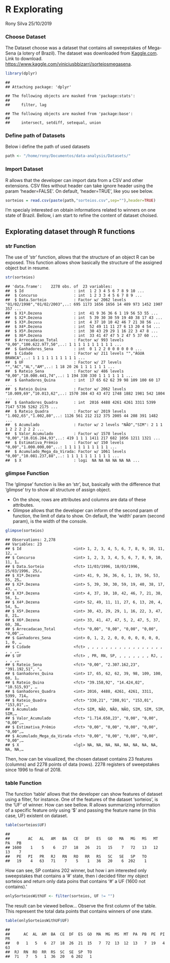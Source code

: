 R Explorating
================
Rony Silva
25/10/2019

### Choose Dataset

The Dataset choose was a dataset that contains all sweepstakes of
Mega-Sena (a lotery of Brazil). The dataset was downloaded from
[Kaggle.com](https://www.kaggle.com). Link to download.
<https://www.kaggle.com/viniciusbbizarri/sorteiosmegasena>.

``` r
library(dplyr)
```

    ## 
    ## Attaching package: 'dplyr'

    ## The following objects are masked from 'package:stats':
    ## 
    ##     filter, lag

    ## The following objects are masked from 'package:base':
    ## 
    ##     intersect, setdiff, setequal, union

### Define path of Datasets

Below i define the path of used datasets

``` r
path <- "/home/rony/Documentos/data-analysis/Datasets/"
```

### Import Dataset

R allows that the developer can import data from a CSV and other
extensions. CSV files without header can take ignore header using the
param ‘header=FALSE’. On default, ‘header=TRUE’, like you see below.

``` r
sorteios = read.csv(paste(path,"sorteios.csv",sep=""),header=TRUE)
```

I’m specialy interested on obtain informations related to winners on one
state of Brazil. Bellow, i am start to refine the content of dataset
choised.

## Explorating dataset through R functions

### str Function

The use of ‘str’ function, allows that the structure of an object R can
be exposed. This function allows show basically the structure of the
assigned object but in resume.

``` r
str(sorteios)
```

    ## 'data.frame':    2278 obs. of  23 variables:
    ##  $ Id                      : int  1 2 3 4 5 6 7 8 9 10 ...
    ##  $ Concurso                : int  1 2 3 3 4 5 6 7 8 9 ...
    ##  $ Data.Sorteio            : Factor w/ 2062 levels "01/02/1998","01/02/2003",..: 695 1173 1656 1656 14 489 973 1452 1907 357 ...
    ##  $ X1ª.Dezena              : int  41 9 36 36 6 1 19 56 53 55 ...
    ##  $ X2ª.Dezena              : int  5 39 30 30 59 19 40 38 17 43 ...
    ##  $ X3ª.Dezena              : int  4 37 10 10 42 46 7 21 38 56 ...
    ##  $ X4ª.Dezena              : int  52 49 11 11 27 6 13 20 4 54 ...
    ##  $ X5ª.Dezena              : int  30 43 29 29 1 16 22 3 47 8 ...
    ##  $ X6ª.Dezena              : int  33 41 47 47 5 2 47 5 37 60 ...
    ##  $ Arrecadacao_Total       : Factor w/ 993 levels "0,00","100.622.977,50",..: 1 1 1 1 1 1 1 1 1 1 ...
    ##  $ Ganhadores_Sena         : int  0 1 2 2 0 0 0 0 0 0 ...
    ##  $ Cidade                  : Factor w/ 211 levels "","ÁGUA BRANCA",..: 1 1 1 1 1 1 1 1 1 1 ...
    ##  $ UF                      : Factor w/ 27 levels "","AC","AL","AM",..: 1 18 20 26 1 1 1 1 1 1 ...
    ##  $ Rateio_Sena             : Factor w/ 486 levels "0,00","10.000.441,74",..: 1 194 330 330 1 1 1 1 1 1 ...
    ##  $ Ganhadores_Quina        : int  17 65 62 62 39 98 109 100 60 17 ...
    ##  $ Rateio_Quina            : Factor w/ 2062 levels "10.009,69","10.013,62",..: 1570 384 43 43 472 1748 1882 1981 542 1804 ...
    ##  $ Ganhadores_Quadra       : int  2016 4488 4261 4261 3311 5399 7147 5736 5262 2175 ...
    ##  $ Rateio_Quadra           : Factor w/ 2019 levels "1.002,65","1.002,80",..: 1126 561 212 212 375 2005 44 208 391 1482 ...
    ##  $ Acumulado               : Factor w/ 2 levels "NÃO","SIM": 2 1 1 1 2 2 2 2 2 2 ...
    ##  $ Valor_Acumulado         : Factor w/ 1578 levels "0,00","10.016.284,93",..: 419 1 1 1 1411 217 682 1056 1211 1321 ...
    ##  $ Estimativa_Prêmio       : Factor w/ 150 levels "0,00","1.000.000,00",..: 1 1 1 1 1 1 1 1 1 1 ...
    ##  $ Acumulado_Mega_da_Virada: Factor w/ 1061 levels "0,00","10.081.237,88",..: 1 1 1 1 1 1 1 1 1 1 ...
    ##  $ X                       : logi  NA NA NA NA NA NA ...

### glimpse Function

The ‘glimpse’ function is like an ‘str’, but, basically with the
difference that ‘glimpse’ try to show all structure of assign object.

  - On the show, rows are attributes and columns are data of these
    attributes.
  - Glimpse allows that the developer can inform of the second param of
    function, the limit of data to show. On default, the ‘width’ param
    (second param), is the width of the console.

<!-- end list -->

``` r
glimpse(sorteios)
```

    ## Observations: 2,278
    ## Variables: 23
    ## $ Id                       <int> 1, 2, 3, 4, 5, 6, 7, 8, 9, 10, 11, 12, …
    ## $ Concurso                 <int> 1, 2, 3, 3, 4, 5, 6, 7, 8, 9, 10, 11, 1…
    ## $ Data.Sorteio             <fct> 11/03/1996, 18/03/1996, 25/03/1996, 25/…
    ## $ X1ª.Dezena               <int> 41, 9, 36, 36, 6, 1, 19, 56, 53, 55, 25…
    ## $ X2ª.Dezena               <int> 5, 39, 30, 30, 59, 19, 40, 38, 17, 43, …
    ## $ X3ª.Dezena               <int> 4, 37, 10, 10, 42, 46, 7, 21, 38, 56, 1…
    ## $ X4ª.Dezena               <int> 52, 49, 11, 11, 27, 6, 13, 20, 4, 54, 5…
    ## $ X5ª.Dezena               <int> 30, 43, 29, 29, 1, 16, 22, 3, 47, 8, 21…
    ## $ X6ª.Dezena               <int> 33, 41, 47, 47, 5, 2, 47, 5, 37, 60, 38…
    ## $ Arrecadacao_Total        <fct> "0,00", "0,00", "0,00", "0,00", "0,00",…
    ## $ Ganhadores_Sena          <int> 0, 1, 2, 2, 0, 0, 0, 0, 0, 0, 0, 1, 0, …
    ## $ Cidade                   <fct> , , , , , , , , , , , , , , , , , , , ,…
    ## $ UF                       <fct> , PR, RN, SP, , , , , , , , RJ, , , , ,…
    ## $ Rateio_Sena              <fct> "0,00", "2.307.162,23", "391.192,51", "…
    ## $ Ganhadores_Quina         <int> 17, 65, 62, 62, 39, 98, 109, 100, 60, 1…
    ## $ Rateio_Quina             <fct> "39.158,92", "14.424,02", "10.515,93", …
    ## $ Ganhadores_Quadra        <int> 2016, 4488, 4261, 4261, 3311, 5399, 714…
    ## $ Rateio_Quadra            <fct> "330,21", "208,91", "153,01", "153,01",…
    ## $ Acumulado                <fct> SIM, NÃO, NÃO, NÃO, SIM, SIM, SIM, SIM,…
    ## $ Valor_Acumulado          <fct> "1.714.650,23", "0,00", "0,00", "0,00",…
    ## $ Estimativa_Prêmio        <fct> "0,00", "0,00", "0,00", "0,00", "0,00",…
    ## $ Acumulado_Mega_da_Virada <fct> "0,00", "0,00", "0,00", "0,00", "0,00",…
    ## $ X                        <lgl> NA, NA, NA, NA, NA, NA, NA, NA, NA, NA,…

Then, how can be visualized, the chosen dataset contains 23 features
(columns) and 2278 points of data (rows). 2278 registers of sweepstakes
since 1996 to final of 2018.

### table Function

The function ‘table’ allows that the developer can show features of
dataset using a filter, for instance. One of the features of the dataset
‘sorteios’, is the ‘UF’ of winner. How can see bellow. R allows
summarizing information of a specific feature only using ‘$’ and passing
the feature name (in this case, UF) existent on dataset.

``` r
table(sorteios$UF)
```

    ## 
    ##        AC   AL   AM   BA   CE   DF   ES   GO   MA   MG   MS   MT   PA   PB 
    ## 1600    1    5    6   27   18   26   21   15    7   72   13   12   13    7 
    ##   PE   PI   PR   RJ   RN   RO   RR   RS   SC   SE   SP   TO 
    ##   19    4   63   71    7    5    1   36   20    6  202    1

How can see, SP contains 202 winner, but how i am interested only
sweepstakes that contains a ‘\#’ state, then i decided filter my object
sorteios and return only data poins that contains ‘\#’ a UF (1600 not
contains).’

``` r
onlySorteiosWithUF <- filter(sorteios, UF != "")
```

The result can be viewed bellow… Observe the first column of the table.
This represent the total data points that contains winners of one state.

``` r
table(onlySorteiosWithUF$UF)
```

    ## 
    ##      AC  AL  AM  BA  CE  DF  ES  GO  MA  MG  MS  MT  PA  PB  PE  PI  PR 
    ##   0   1   5   6  27  18  26  21  15   7  72  13  12  13   7  19   4  63 
    ##  RJ  RN  RO  RR  RS  SC  SE  SP  TO 
    ##  71   7   5   1  36  20   6 202   1
